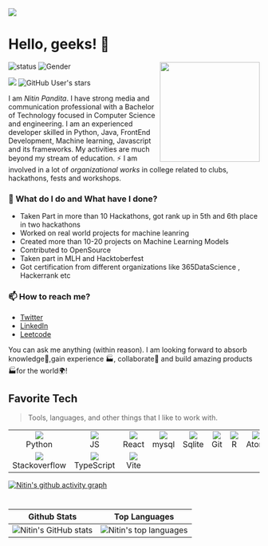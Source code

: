 <img src="https://user-images.githubusercontent.com/48784001/203785020-2b4826c1-7ddb-4de8-b65b-ebf6e04c5290.jpeg">

# Hello, geeks! 👋

<!--https://user-images.githubusercontent.com/5713670/87202985-820dcb80-c2b6-11ea-9f56-7ec461c497c3.gif-->
<img align='right' src='https://user-images.githubusercontent.com/5713670/87202985-820dcb80-c2b6-11ea-9f56-7ec461c497c3.gif' width='200'>

![status](https://img.shields.io/badge/status-up-brightgreen) ![Gender](https://img.shields.io/badge/gender-%F0%9F%A4%B5-lightgrey)

![](https://komarev.com/ghpvc/?username=nitin-pandita&style=flat-square&color=yellow)
![GitHub User's stars](https://img.shields.io/github/stars/nitin-pandita?label=%E2%AD%90GitHub%20stars&style=flat-square&color=yellow)

I am _Nitin Pandita_. I have strong media and communication professional with a Bachelor of Technology focused in Computer Science and engineering. I am an experienced developer skilled in Python, Java, FrontEnd Development, Machine learning, Javascript and its frameworks. My activities are much beyond my stream of education. ⚡ I am involved in a lot of *organizational works* in college related to clubs, hackathons, fests and workshops.


### 🌱 What do I do and What have I done? 

- Taken Part in more than 10 Hackathons, got rank up in 5th and 6th place in two hackathons
- Worked on real world projects for machine leanring
- Created more than 10-20 projects on Machine Learning Models
- Contributed to OpenSource
- Taken part in MLH and Hacktoberfest
- Got certification from different organizations like 365DataScience , Hackerrank etc

### 📫 How to reach me?
- [Twitter](https://twitter.com/nitintwts) 
- [LinkedIn](https://www.linkedin.com/in/nitin-pandita-148070213/) 
- [Leetcode](https://leetcode.com/NitinPandita/)

You can ask me anything (within reason). I am looking forward to absorb knowledge🧠,gain experience 🏭, collaborate🤝 and build amazing products 🏭for the world🌍!



<h2 align="left" id="macropower-tech">Favorite Tech</h2>

> Tools, languages, and other things that I like to work with.

<table>
  <tr>
    <td align="center" width="96">
  <a href="https://skillicons.dev">
    <img src="https://skillicons.dev/icons?i=python" />
  </a>
      <br>Python
    </td>
    <td align="center" width="96">
  <a href="https://skillicons.dev">
    <img src="https://skillicons.dev/icons?i=js" />
  </a>
      <br>JS
    </td>
    <td align="center" width="96">
  <a href="https://skillicons.dev">
    <img src="https://skillicons.dev/icons?i=react" />
  </a>
      <br>React
    </td>
    <td align="center" width="96">
  <a href="https://skillicons.dev">
    <img src="https://skillicons.dev/icons?i=mysql" />
  </a>
      <br>mysql
    </td>
    <td align="center" width="96">
  <a href="https://skillicons.dev">
    <img src="https://skillicons.dev/icons?i=sqlite" />
  </a>
      <br>Sqlite
    </td>
    <td align="center" width="96">
  <a href="https://skillicons.dev">
    <img src="https://skillicons.dev/icons?i=git" />
  </a>
      <br>Git
    </td>
    <td align="center" width="96">
  <a href="https://skillicons.dev">
    <img src="https://skillicons.dev/icons?i=r" />
  </a>
      <br>R
    </td>
    <td align="center" width="96">
  <a href="https://skillicons.dev">
    <img src="https://skillicons.dev/icons?i=atom" />
  </a>
      <br>Atom
    </td>
        <td align="center" width="96">
  <a href="https://skillicons.dev">
    <img src="https://skillicons.dev/icons?i=tensorflow" />
  </a>
      <br>TensorFlow
    </td>
    
   <td align="center" width="96">
  <a href="https://skillicons.dev">
    <img src="https://skillicons.dev/icons?i=vscode" />
  </a>
      <br>VsCode 
    </td>
  </tr>
  <tr>
    <td align="center" width="96"> 
    <a href="https://skillicons.dev">
    <img src="https://skillicons.dev/icons?i=stackoverflow" />
  </a>
      <br>Stackoverflow
    </td>
    <td align="center" width="96"> 
    <a href="https://skillicons.dev">
    <img src="https://skillicons.dev/icons?i=typescript" />
  </a>
      <br>TypeScript
    </td>
        <td align="center" width="96"> 
    <a href="https://skillicons.dev">
    <img src="https://skillicons.dev/icons?i=vite" />
  </a>
      <br>Vite
    </td>
  </tr>
  
</table>

[![Nitin's github activity graph](https://github-readme-activity-graph.vercel.app/graph?username=nitin-pandita)](https://github.com/nitin-pandita/github-readme-activity-graph)

 <h1 align="center">
 
|   Github Stats    |              Top Languages             |
|    -----------    |              -----------------------   |
| ![Nitin's GitHub stats](https://github-readme-stats.vercel.app/api?username=nitin-pandita&theme=algolia&include_all_commits=true&show_icons=true&count_private=true&show_icons=true) | ![Nitin's top languages](https://github-readme-stats.vercel.app/api/top-langs/?username=nitin-pandita&langs_count=6&show_icons=true&title_color=FF7777&icon_color=f6c32c&text_color=9f9f9f&bg_color=151515&count_private=true&layout=compact) |

 </h1>
